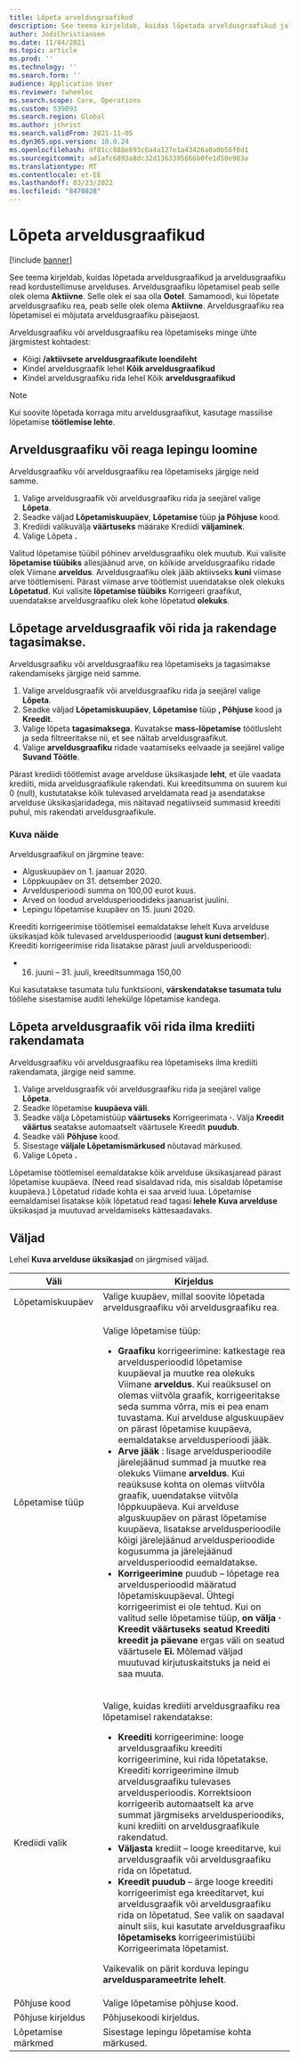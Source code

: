 ```yaml
---
title: Lõpeta arveldusgraafikud
description: See teema kirjeldab, kuidas lõpetada arveldusgraafikud ja arveldusgraafiku read kordustellimuse arvelduses.
author: JodiChristiansen
ms.date: 11/04/2021
ms.topic: article
ms.prod: ''
ms.technology: ''
ms.search.form: ''
audience: Application User
ms.reviewer: twheeloc
ms.search.scope: Core, Operations
ms.custom: 539093
ms.search.region: Global
ms.author: jchrist
ms.search.validFrom: 2021-11-05
ms.dyn365.ops.version: 10.0.24
ms.openlocfilehash: df81cc888e893c6a4a127e1a43426a0a0b56f0d1
ms.sourcegitcommit: ad1afc6893a8dc32d1363395666b0fe1d50e983a
ms.translationtype: MT
ms.contentlocale: et-EE
ms.lasthandoff: 03/23/2022
ms.locfileid: "8470828"
---
```

# <a name="terminate-billing-schedules"></a>Lõpeta arveldusgraafikud

[!include [banner](../includes/banner.md)]

See teema kirjeldab, kuidas lõpetada arveldusgraafikud ja arveldusgraafiku read kordustellimuse arvelduses. Arveldusgraafiku lõpetamisel peab selle olek olema **Aktiivne**. Selle olek ei saa olla **Ootel**. Samamoodi, kui lõpetate arveldusgraafiku rea, peab selle olek olema **Aktiivne**. Arveldusgraafiku rea lõpetamisel ei mõjutata arveldusgraafiku päisejaost.

Arveldusgraafiku või arveldusgraafiku rea lõpetamiseks minge ühte järgmistest kohtadest:

- Kõigi **/aktiivsete arveldusgraafikute loendileht**
- Kindel arveldusgraafik lehel **Kõik arveldusgraafikud**
- Kindel arveldusgraafiku rida lehel Kõik **arveldusgraafikud**

> [!NOTE]
> Kui soovite lõpetada korraga mitu arveldusgraafikut, kasutage massilise lõpetamise **töötlemise lehte**.

## <a name="terminate-a-billing-schedule-or-line"></a>Arveldusgraafiku või reaga lepingu loomine

Arveldusgraafiku või arveldusgraafiku rea lõpetamiseks järgige neid samme.

1. Valige arveldusgraafik või arveldusgraafiku rida ja seejärel valige **Lõpeta**. 
2. Seadke väljad **Lõpetamiskuupäev**, **Lõpetamise** tüüp **ja Põhjuse** kood.
3. Krediidi valikuvälja **väärtuseks** määrake Krediidi **väljaminek**.
4. Valige Lõpeta **.**

Valitud lõpetamise tüübil põhinev arveldusgraafiku olek muutub. Kui valisite **lõpetamise tüübiks** allesjäänud arve, on kõikide arveldusgraafiku ridade olek Viimane **arveldus**. Arveldusgraafiku olek jääb aktiivseks **kuni** viimase arve töötlemiseni. Pärast viimase arve töötlemist uuendatakse olek olekuks **Lõpetatud**. Kui valisite **lõpetamise tüübiks** Korrigeeri graafikut, uuendatakse arveldusgraafiku olek kohe lõpetatud **olekuks**.

## <a name="terminate-a-billing-schedule-or-line-and-apply-a-refund"></a>Lõpetage arveldusgraafik või rida ja rakendage tagasimakse.

Arveldusgraafiku või arveldusgraafiku rea lõpetamiseks ja tagasimakse rakendamiseks järgige neid samme.

1. Valige arveldusgraafik või arveldusgraafiku rida ja seejärel valige **Lõpeta**.
2. Seadke väljad **Lõpetamiskuupäev**, **Lõpetamise** tüüp **, Põhjuse** kood ja **Kreedit**.
3. Valige lõpeta **tagasimaksega**. Kuvatakse **mass-lõpetamise** töötlusleht ja seda filtreeritakse nii, et see näitab arveldusgraafikut.
4. Valige **arveldusgraafiku** ridade vaatamiseks eelvaade ja seejärel valige **Suvand Töötle**.

Pärast krediidi töötlemist avage arvelduse üksikasjade **leht**, et üle vaadata krediiti, mida arveldusgraafikule rakendati. Kui kreeditsumma on suurem kui 0 (null), kustutatakse kõik tulevased arveldamata read ja asendatakse arvelduse üksikasjaridadega, mis näitavad negatiivseid summasid kreediti puhul, mis rakendati arveldusgraafikule.

### <a name="view-example"></a>Kuva näide

Arveldusgraafikul on järgmine teave:

- Alguskuupäev on 1. jaanuar 2020.
- Lõppkuupäev on 31. detsember 2020.
- Arveldusperioodi summa on 100,00 eurot kuus.
- Arved on loodud arveldusperioodideks jaanuarist juulini.
- Lepingu lõpetamise kuupäev on 15. juuni 2020.

Kreediti korrigeerimise töötlemisel eemaldatakse lehelt Kuva arvelduse üksikasjad kõik tulevased arveldusperioodid (**august kuni detsember**). Kreediti korrigeerimise rida lisatakse pärast juuli arveldusperioodi:

- 16. juuni – 31. juuli, kreeditsummaga 150,00

Kui kasutatakse tasumata tulu funktsiooni, **värskendatakse tasumata tulu** töölehe sisestamise auditi lehekülge lõpetamise kandega.

## <a name="terminate-a-billing-schedule-or-line-without-applying-a-credit"></a>Lõpeta arveldusgraafik või rida ilma krediiti rakendamata

Arveldusgraafiku või arveldusgraafiku rea lõpetamiseks ilma krediiti rakendamata, järgige neid samme.

1. Valige arveldusgraafik või arveldusgraafiku rida ja seejärel valige **Lõpeta**.
2. Seadke lõpetamise **kuupäeva väli**.
3. Seadke välja Lõpetamistüüp **väärtuseks** Korrigeerimata **·**. Välja **Kreedit väärtus** seatakse automaatselt väärtusele Kreedit **puudub**.
3. Seadke väli **Põhjuse** kood.
4. Sisestage **väljale Lõpetamismärkused** nõutavad märkused.
5. Valige Lõpeta **.** 

Lõpetamise töötlemisel eemaldatakse kõik arvelduse üksikasjaread pärast lõpetamise kuupäeva. (Need read sisaldavad rida, mis sisaldab lõpetamise kuupäeva.) Lõpetatud ridade kohta ei saa arveid luua. Lõpetamise eemaldamisel lisatakse kõik lõpetatud read tagasi **lehele Kuva arvelduse** üksikasjad ja muutuvad arveldamiseks kättesaadavaks.

## <a name="fields"></a>Väljad

Lehel **Kuva arvelduse üksikasjad** on järgmised väljad.

| Väli | Kirjeldus |
|-------|-------------| 
| Lõpetamiskuupäev | Valige kuupäev, millal soovite lõpetada arveldusgraafiku või arveldusgraafiku rea. |
| Lõpetamise tüüp | <p>Valige lõpetamise tüüp:</p><ul><li>**Graafiku** korrigeerimine: katkestage rea arveldusperioodid lõpetamise kuupäeval ja muutke rea olekuks Viimane **arveldus**. Kui reaüksusel on olemas viitvõla graafik, korrigeeritakse seda summa võrra, mis ei pea enam tuvastama. Kui arvelduse alguskuupäev on pärast lõpetamise kuupäeva, eemaldatakse arveldusperioodi jääk.</li><li>**Arve jääk** : lisage arveldusperioodile järelejäänud summad ja muutke rea olekuks Viimane **arveldus**. Kui reaüksuse kohta on olemas viitvõla graafik, uuendatakse viitvõla lõppkuupäeva. Kui arvelduse alguskuupäev on pärast lõpetamise kuupäeva, lisatakse arveldusperioodile kõigi järelejäänud arveldusperioodide kogusumma ja järelejäänud arveldusperioodid eemaldatakse.</li><li>**Korrigeerimine** puudub – lõpetage rea arveldusperioodid määratud lõpetamiskuupäeval. Ühtegi korrigeerimist ei ole tehtud. Kui on valitud selle lõpetamise tüüp, **on välja** **·** **Kreedit väärtuseks seatud Kreediti kreedit ja päevane** ergas väli on seatud väärtusele **Ei.** Mõlemad väljad muutuvad kirjutuskaitstuks ja neid ei saa muuta.</li></ul> |
| Krediidi valik | <p>Valige, kuidas krediiti arveldusgraafiku rea lõpetamisel rakendatakse:</p><ul><li>**Kreediti** korrigeerimine: looge arveldusgraafiku kreediti korrigeerimine, kui rida lõpetatakse. Kreediti korrigeerimine ilmub arveldusgraafiku tulevases arveldusperioodis. Korrektsioon korrigeerib automaatselt ka arve summat järgmiseks arveldusperioodiks, kuni krediiti on arveldusgraafikule rakendatud.</li><li>**Väljasta** krediit – looge kreeditarve, kui arveldusgraafik või arveldusgraafiku rida on lõpetatud.</li><li>**Kreedit puudub** – ärge looge kreediti korrigeerimist ega kreeditarvet, kui arveldusgraafik või arveldusgraafiku rida on lõpetatud. See valik on saadaval ainult siis, kui kasutate arveldusgraafiku **lõpetamiseks** korrigeerimistüübi Korrigeerimata lõpetamist.</li></ul><p>Vaikevalik on pärit korduva lepingu **arveldusparameetrite lehelt**.</p> |
| Põhjuse kood | Valige lõpetamise põhjuse kood. |
| Põhjuse kirjeldus | Põhjusekoodi kirjeldus. |
| Lõpetamise märkmed | Sisestage lepingu lõpetamise kohta märkused. |

<!--## Additional information-->
